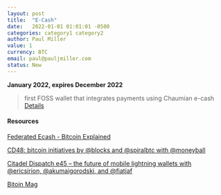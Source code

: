 ```yaml
---
layout: post
title:  "E-Cash"
date:   2022-01-01 01:01:01 -0500
categories: category1 category2
author: Paul Miller
value: 1
currency: BTC
email: paul@pauljmiller.com
status: New
---
```


**January 2022, expires December 2022**

> first FOSS wallet that integrates payments using Chaumian e-cash
[Details](https://hrf.org/strike-hrf-bounty)

#### Resources

[Federated Ecash - Bitcoin Explained](https://www.youtube.com/watch?v=alyYNIX0m3o)

[CD48: bitcoin initiatives by @blocks and @spiralbtc with @moneyball](https://citadeldispatch.com/cd48/)

[Citadel Dispatch e45 – the future of mobile lightning wallets with @ericsirion, @akumaigorodski, and @fiatjaf](https://citadeldispatch.com/cd45/)

[Bitoin Mag](https://bitcoinmagazine.com/business/hrf-strike-launch-lightning-bounty-in-bitcoin)

